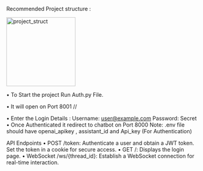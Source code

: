 Recommended Project structure :
  
<img width="181" alt="project_struct" src="https://github.com/user-attachments/assets/ff8b34bf-98ba-4c74-beba-1a0f27830d7d">

•	To Start the project Run Auth.py  File.


•	It will open on Port 8001 
//

•	Enter the Login Details :  Username: user@example.com    Password: Secret
•	Once Authenticated it redirect to chatbot on Port 8000
Note:  .env file should have openai_apikey , assistant_id  and Api_key (For Authentication)

API Endpoints
•	POST /token: Authenticate a user and obtain a JWT token. Set the token in a cookie for secure access.
•	GET /: Displays the login page.
•	WebSocket /ws/{thread_id}: Establish a WebSocket connection for real-time interaction.

